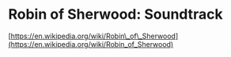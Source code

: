 
Robin of Sherwood: Soundtrack
=============================

[https://en.wikipedia.org/wiki/Robin\_of\_Sherwood](https://en.wikipedia.org/wiki/Robin_of_Sherwood)
